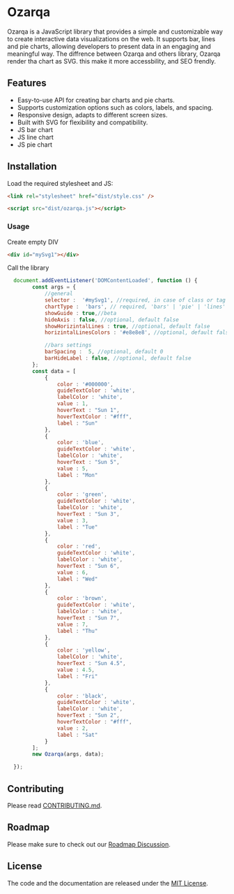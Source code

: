 # Ozarqa 


Ozarqa is a JavaScript library that provides a simple and customizable way to create interactive data visualizations on the web. It supports bar, lines and pie charts, allowing developers to present data in an engaging and meaningful way.
The diffrence between Ozarqa and others library, Ozarqa render tha chart as SVG. this make it more accessbility, and SEO frendly.

## Features

- Easy-to-use API for creating bar charts and pie charts.
- Supports customization options such as colors, labels, and spacing.
- Responsive design, adapts to different screen sizes.
- Built with SVG for flexibility and compatibility.
- JS bar chart
- JS line chart
- JS pie chart

## Installation

Load the required stylesheet and JS:

```html
<link rel="stylesheet" href="dist/style.css" />
```

```html
<script src="dist/ozarqa.js"></script>
```


### Usage
Create empty DIV

```html
<div id="mySvg1"></div>
```


Call the library
```javascript
  document.addEventListener('DOMContentLoaded', function () {
        const args = {
            //general
            selector :  '#mySvg1', //required, in case of class or tag selector the char while apply to first element only
            chartType :  'bars', // required, 'bars' | 'pie' | 'lines'
            showGuide : true,//beta
            hideAxis : false, //optional, default false
            showHorizintalLines : true, //optional, default false
            horizintalLinesColors : '#e8e8e8', //optional, default false

            //bars settings
            barSpacing :  5, //optional, default 0
            barHideLabel : false, //optional, default false
        };
        const data = [
            {
                color : '#000000',
                guideTextColor : 'white',
                labelColor : 'white',
                value : 1,
                hoverText : "Sun 1",
                hoverTextColor : "#fff",
                label : "Sun"
            },
            {
                color : 'blue',
                guideTextColor : 'white',
                labelColor : 'white',
                hoverText : "Sun 5",
                value : 5,
                label : "Mon"
            },
            {
                color : 'green',
                guideTextColor : 'white',
                labelColor : 'white',
                hoverText : "Sun 3",
                value : 3,
                label : "Tue"
            },
            {
                color : 'red',
                guideTextColor : 'white',
                labelColor : 'white',
                hoverText : "Sun 6",
                value : 6,
                label : "Wed"
            },
            {
                color : 'brown',
                guideTextColor : 'white',
                labelColor : 'white',
                hoverText : "Sun 7",
                value : 7,
                label : "Thu"
            },
            {
                color : 'yellow',
                labelColor : 'white',
                hoverText : "Sun 4.5",
                value : 4.5,
                label : "Fri"
            },
            {
                color : 'black',
                guideTextColor : 'white',
                labelColor : 'white',
                hoverText : "Sun 2",
                hoverTextColor : "#fff",
                value : 2,
                label : "Sat"
            }
        ];  
        new Ozarqa(args, data);

  });
```

## Contributing

Please read [CONTRIBUTING.md](CONTRIBUTING.md).



## Roadmap

Please make sure to check out our [Roadmap Discussion](https://github.com/khaliljarban/ozarqa/issues).



## License

The code and the documentation are released under the [MIT License](LICENSE).